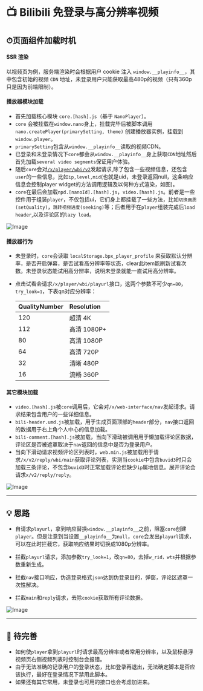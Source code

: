 # 📺 Bilibili 免登录与高分辨率视频

## ⏱页面组件加载时机

#### SSR 渲染

以视频页为例，服务端渲染时会根据用户 cookie 注入 `window.__playinfo__`，其中包含初始的视频 `CDN` 地址，未登录用户只能获取最高480p的视频（只有360p只是因为前端限制）。

#### 播放器模块加载

- 首先加载核心模块 `core.[hash].js`（基于 `NanoPlayer`）。
- `core` 会被挂载在`window.nano`身上，挂载完毕后被脚本调用 `nano.createPlayer(primarySetting, theme)` 创建播放器实例，挂载到`window.player`。
- `primarySetting`包含从`window.__playinfo__`读取的视频CDN。
- 已登录和未登录情况下`core`都会从`window.__playinfo__`身上获取`CDN`地址然后首先加载`several video segments`保证用户体验。
- 随后`core`会对<u>`/x/player/wbi/v2`</u>发起请求,除了包含一些视频信息，还包含`user`的一些信息，比如`ip,level,mid`(也就是uid，未登录返回null，这条响应信息会控制player widget的方法调用逻辑及以何种方式渲染，如图)。
- `core`在最后会加载`npd.[nanoId].[hash].js`，`video.[hash].js`。前者是一些控件用于组装`player`，不仅包括ui，它们身上都挂载了一些方法，比如`切换画质(setQuality)`，`跳转视频进度(seeking)`等；后者用于在`player`组装完成后`load header`,以及评论区的`lazy load`。

![Image](https://github.com/user-attachments/assets/e29a17ba-2c3b-418d-9d84-00304f871cad)

#### 播放器行为

- 未登录时，`core`会读取 `localStorage.bpx_player_profile` 来获取默认分辨率，是否开启弹幕，是否试看高分辨率等状态，clear此item能刷新试看次数。未登录状态能试用高分辨率，说明未登录就能一直试用高分辨率。

- 点击试看会请求`/x/player/wbi/playurl`接口，这两个参数不可少`qn=80`，`try_look=1`，下表qn对应分辨率：

  | QualityNumber | Resolution  |
  | :------------ | :---------- |
  | 120           | 超清 4K     |
  | 112           | 高清 1080P+ |
  | 80            | 高清 1080P  |
  | 64            | 高清 720P   |
  | 32            | 清晰 480P   |
  | 16            | 流畅 360P   |

#### 其它模块加载

- `video.[hash].js`被`core`调用后，它会对`/x/web-interface/nav`发起请求。请求结果包含用户的一些详细信息。
- `bili-header.umd.js`被加载，用于生成页面顶部的`header`部分，`nav`接口返回的数据用于右上角个人中心的信息加载。
- `bili-comment.[hash].js`被加载，当向下滑动被调用用于懒加载评论区数据，评论区是否被遮罩取决于`nav`返回的信息中是否为登录用户。
- 当向下滑动请求视频评论区列表时，`web.min.js`被加载用于请求`/x/v2/reply/wbi/main`获取评论列表，实测当`cookie`中包含`buvid3`时只会加载三条评论，不包含`buvid3`时正常加载评论但缺少`ip`属地信息。展开评论会请求`x/v2/reply/reply`。

![Image](https://github.com/user-attachments/assets/1d2d681f-718e-4d26-8eb8-653c2b2ca5cf)

------

## 💡 思路

- 自请求`playurl`，拿到响应替换`window.__playinfo__`之前，阻塞`core`创建`player`。但是注意到当设置`__playinfo__`为`null`，`core`会发出`playurl`请求，可以在此时拦截它，获取响应结果时切换成1080p分辨率。

- 拦截`playurl`请求，添加参数`try_look=1`，改`qn=80`，去掉`w_rid，wts`并根据参数重新生成。

- 拦截`nav`接口响应，伪造登录格式`json`达到伪登录目的，弹窗，评论区遮罩一次性解决。

- 拦截`main`和`reply`请求，去除`cookie`获取所有评论数据。

![Image](https://github.com/user-attachments/assets/38339ffe-9a3d-4cdb-b577-589a351816f0)

------

## 📝 待完善

- 如何使`player`拿到`playurl`时请求最高分辨率或者常用分辨率，以及鼠标悬浮视频页右侧视频列表时控制台会报错。
- 由于无法准确的记录用户的登录状态，比如登录再退出，无法确定脚本是否应该执行，最好在登录情况下禁用此脚本。
- 如果还有其它常用，未登录也可用的接口也会考虑加进来。